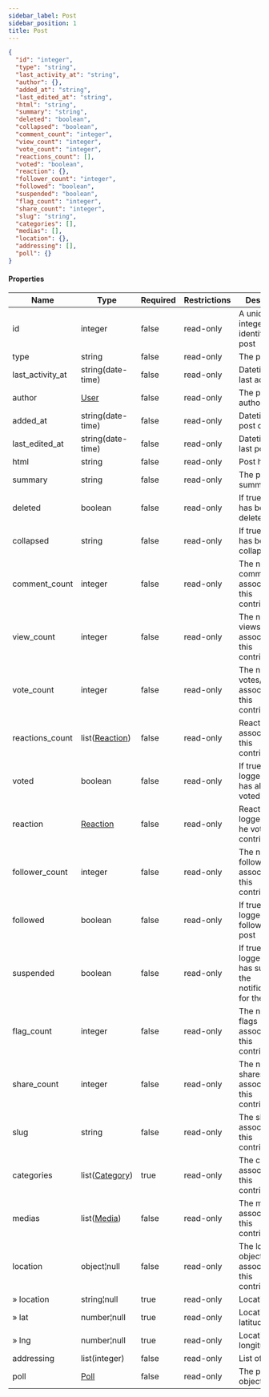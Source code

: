 ```yaml
---
sidebar_label: Post
sidebar_position: 1
title: Post
---
```


```json
{
  "id": "integer",
  "type": "string",
  "last_activity_at": "string",
  "author": {},
  "added_at": "string",
  "last_edited_at": "string",
  "html": "string",
  "summary": "string",
  "deleted": "boolean",
  "collapsed": "boolean",
  "comment_count": "integer",
  "view_count": "integer",
  "vote_count": "integer",
  "reactions_count": [],
  "voted": "boolean",
  "reaction": {},
  "follower_count": "integer",
  "followed": "boolean",
  "suspended": "boolean",
  "flag_count": "integer",
  "share_count": "integer",
  "slug": "string",
  "categories": [],
  "medias": [],
  "location": {},
  "addressing": [],
  "poll": {}
}

```

#### Properties

| Name             | Type                                                     | Required | Restrictions | Description                                                           |
|------------------|----------------------------------------------------------|----------|--------------|-----------------------------------------------------------------------|
| id               | integer                                                  | false    | read-only    | A unique integer value identifying this post                          |
| type             | string                                                   | false    | read-only    | The post type                                                         |
| last_activity_at | string(date-time)                                        | false    | read-only    | Datetime of last activity                                             |
| author           | [User](/docs/apireference/v2/schemas/user)               | false    | read-only    | The post author                                                       |
| added_at         | string(date-time)                                        | false    | read-only    | Datetime of post creation                                             |
| last_edited_at   | string(date-time)                                        | false    | read-only    | Datetime of last post edit                                            |
| html             | string                                                   | false    | read-only    | Post html                                                             |
| summary          | string                                                   | false    | read-only    | The post summary                                                      |
| deleted          | boolean                                                  | false    | read-only    | If true, post has been deleted                                        |
| collapsed        | string                                                   | false    | read-only    | If true, post has been collapsed                                      |
| comment_count    | integer                                                  | false    | read-only    | The number of comments associated to this contribution                |
| view_count       | integer                                                  | false    | read-only    | The number of views associated to this contribution                   |
| vote_count       | integer                                                  | false    | read-only    | The number of votes/reactions associated to this contribution         |
| reactions_count  | list([Reaction](/docs/apireference/v2/schemas/reaction)) | false    | read-only    | Reactions associated to this contribution                             |
| voted            | boolean                                                  | false    | read-only    | If true, the logged user has already voted the post                   |
| reaction         | [Reaction](/docs/apireference/v2/schemas/reaction)       | false    | read-only    | Reaction of the logged user (if he voted this contribution)           |
| follower_count   | integer                                                  | false    | read-only    | The number of followers associated to this contribution               |
| followed         | boolean                                                  | false    | read-only    | If true, the logged user follows the post                             |
| suspended        | boolean                                                  | false    | read-only    | If true, the logged user has suspended the notifications for the post |
| flag_count       | integer                                                  | false    | read-only    | The number of flags associated to this contribution                   |
| share_count      | integer                                                  | false    | read-only    | The number of shares associated to this contribution                  |
| slug             | string                                                   | false    | read-only    | The slug associated to this contribution                              |
| categories       | list([Category](/docs/apireference/v2/schemas/category)) | true     | read-only    | The categories associated to this contribution                        |
| medias           | list([Media](/docs/apireference/v2/schemas/media))       | false    | read-only    | The medias associated to this contribution                            |
| location         | object¦null                                              | false    | read-only    | The location object associated to this contribution                   |
| » location       | string¦null                                              | true     | read-only    | Location name                                                         |
| » lat            | number¦null                                              | true     | read-only    | Location latitude                                                     |
| » lng            | number¦null                                              | true     | read-only    | Location longitude                                                    |
| addressing       | list(integer)                                            | false    | read-only    | List of [Tag](/docs/apireference/v2/schemas/tag) ids                  |
| poll             | [Poll](/docs/apireference/v2/schemas/poll)               | false    | read-only    | The post poll object                                                  |


